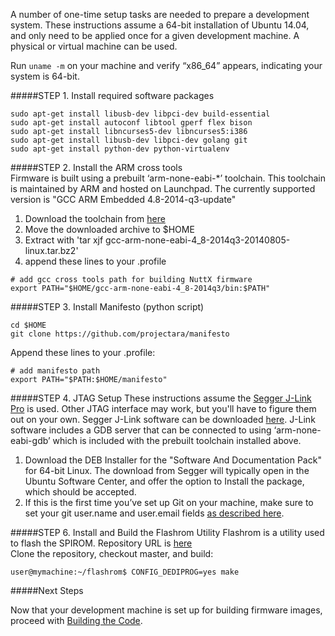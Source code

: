 A number of one-time setup tasks are needed to prepare a development system. These instructions assume a 64-bit installation of Ubuntu 14.04, and only need to be applied once for a given development machine. A  physical or virtual machine can be used. 

Run `uname -m` on your machine and verify “x86_64” appears, indicating your system is 64-bit. 

#####STEP 1. Install required software packages  
```
sudo apt-get install libusb-dev libpci-dev build-essential 
sudo apt-get install autoconf libtool gperf flex bison
sudo apt-get install libncurses5-dev libncurses5:i386
sudo apt-get install libusb-dev libpci-dev golang git
sudo apt-get install python-dev python-virtualenv
```

#####STEP 2. Install the ARM cross tools  
Firmware is built using a prebuilt ‘arm-none-eabi-*’ toolchain. This toolchain is maintained by ARM and hosted on Launchpad.  The currently supported version is "GCC ARM Embedded 4.8-2014-q3-update"  
1. Download the toolchain from [here](https://launchpad.net/gcc-arm-embedded/4.8/4.8-2014-q3-update/+download/gcc-arm-none-eabi-4_8-2014q3-20140805-linux.tar.bz2)  
2. Move the downloaded archive to $HOME
3. Extract with 'tar xjf gcc-arm-none-eabi-4_8-2014q3-20140805-linux.tar.bz2'  
3. append these lines to your .profile  
  ```
  # add gcc cross tools path for building NuttX firmware
  export PATH="$HOME/gcc-arm-none-eabi-4_8-2014q3/bin:$PATH"
  ```

#####STEP 3. Install Manifesto (python script)
```
cd $HOME
git clone https://github.com/projectara/manifesto
```
Append these lines to your .profile:
```
# add manifesto path
export PATH="$PATH:$HOME/manifesto"
```

#####STEP 4. JTAG Setup
These instructions assume the [Segger J-Link Pro](http://www.segger.com/jlink-pro.html) is used. Other JTAG interface may work, but you'll have to figure them out on your own. Segger J-Link software can be downloaded [here](http://www.segger.com/jlink-software.html). J-Link software includes a GDB server that can be connected to using ‘arm-none-eabi-gdb’ which is included with the prebuilt toolchain installed above.
1. Download the DEB Installer for the "Software And Documentation Pack" for 64-bit Linux.  The download from Segger will typically open in the Ubuntu Software Center, and offer the option to Install the package, which should be accepted.  
2. If this is the first time you’ve set up Git on your machine, make sure
to set your git user.name and user.email fields [as described
here](http://www.google.com/url?q=http%3A%2F%2Fgit-scm.com%2Fbook%2Fen%2Fv2%2FGetting-Started-First-Time-Git-Setup&sa=D&sntz=1&usg=AFQjCNFVKgAYgpxW99ZW90nsKUjMEl0p-Q).  

#####STEP 6. Install and Build the Flashrom Utility 
Flashrom is a utility used to flash the SPIROM.
Repository URL is [here](General-Information#flashrom-spi-rom-programming-tool)   
Clone the repository, checkout master, and build:
```
user@mymachine:~/flashrom$ CONFIG_DEDIPROG=yes make
```

#####Next Steps

Now that your development machine is set up for building firmware images, proceed with [Building the Code](Building-the-Code).  
